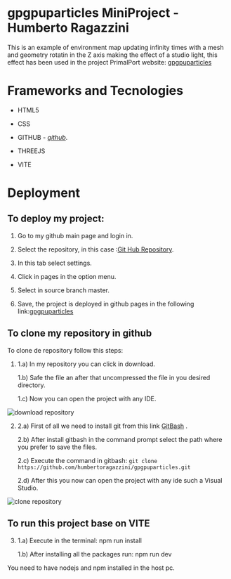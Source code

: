 # gpgpuparticles MiniProject - Humberto Ragazzini

This is an example of environment map updating infinity times with a mesh and geometry rotatin in the Z axis making the effect of a studio light, this effect has been used in the project PrimalPort website: [gpgpuparticles](https://humbertoragazzini.github.io/gpgpuparticless/)

# **Frameworks and Tecnologies**

- HTML5

- CSS

- GITHUB - _[github](https://github.com/)_.

- THREEJS

- VITE

# **Deployment**

## To deploy my project:

1. Go to my github main page and login in.

2. Select the repository, in this case :[Git Hub Repository](https://github.com/humbertoragazzini/gpgpuparticless).
3. In this tab select settings.
4. Click in pages in the option menu.
5. Select in source branch master.
6. Save, the project is deployed in github pages in the following link:[gpgpuparticles](https://humbertoragazzini.github.io/gpgpuparticless/)

## **To clone my repository in github**

To clone de repository follow this steps:

1.  1.a) In my repository you can click in download.

    1.b) Safe the file an after that uncompressed the file in you desired directory.

    1.c) Now you can open the project with any IDE.

![download repository](design/animation/clone/download.gif)

2.  2.a) First of all we need to install git from this link [GitBash](https://git-scm.com/downloads) .

    2.b) After install gitbash in the command prompt select the path where you prefer to save the files.

    2.c) Execute the command in gitbash:
    `git clone https://github.com/humbertoragazzini/gpgpuparticles.git `

    2.d) After this you now can open the project with any ide such a Visual Studio.

![clone repository](design/animation/clone/clone.gif)

## **To run this project base on VITE**

3.  1.a) Execute in the terminal: npm run install

    1.b) After installing all the packages run: npm run dev

You need to have nodejs and npm installed in the host pc.
